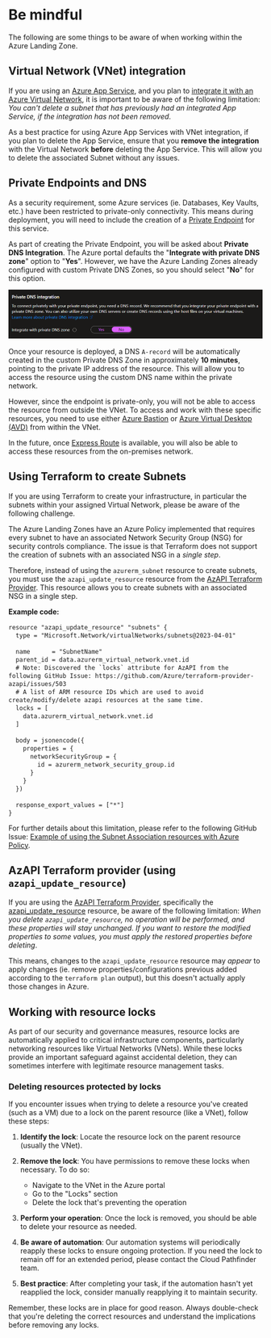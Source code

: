 # Be mindful

The following are some things to be aware of when working within the Azure Landing Zone.

## Virtual Network (VNet) integration

If you are using an [Azure App Service](https://learn.microsoft.com/en-us/azure/app-service/overview), and you plan to [integrate it with an Azure Virtual Network](https://learn.microsoft.com/en-us/azure/app-service/overview-vnet-integration), it is important to be aware of the following limitation: _You can't delete a subnet that has previously had an integrated App Service, if the integration has not been removed_.

As a best practice for using Azure App Services with VNet integration, if you plan to delete the App Service, ensure that you **remove the integration** with the Virtual Network **before** deleting the App Service. This will allow you to delete the associated Subnet without any issues.

## Private Endpoints and DNS

As a security requirement, some Azure services (ie. Databases, Key Vaults, etc.) have been restricted to private-only connectivity. This means during deployment, you will need to include the creation of a [Private Endpoint](https://learn.microsoft.com/en-us/azure/private-link/private-endpoint-overview) for this service.

As part of creating the Private Endpoint, you will be asked about **Private DNS Integration**. The Azure portal defaults the "**Integrate with private DNS zone**" option to "**Yes**". However, we have the Azure Landing Zones already configured with custom Private DNS Zones, so you should select "**No**" for this option.

![Private Endpoint - Private DNS Integration](../images/private-endpoints-dns.png "Private Endpoint - Private DNS Integration")

Once your resource is deployed, a DNS `A-record` will be automatically created in the custom Private DNS Zone in approximately **10 minutes**, pointing to the private IP address of the resource. This will allow you to access the resource using the custom DNS name within the private network.

However, since the endpoint is private-only, you will not be able to access the resource from outside the VNet. To access and work with these specific resources, you need to use either [Azure Bastion](https://learn.microsoft.com/en-us/azure/bastion/bastion-overview) or [Azure Virtual Desktop (AVD)](https://learn.microsoft.com/en-us/azure/virtual-desktop/overview) from within the VNet.

In the future, once [Express Route](../upcoming-features/express-route.md) is available, you will also be able to access these resources from the on-premises network.

## Using Terraform to create Subnets

If you are using Terraform to create your infrastructure, in particular the subnets within your assigned Virtual Network, please be aware of the following challenge.

The Azure Landing Zones have an Azure Policy implemented that requires every subnet to have an associated Network Security Group (NSG) for security controls compliance. The issue is that Terraform does not support the creation of subnets with an associated NSG in a _single step_.

Therefore, instead of using the `azurerm_subnet` resource to create subnets, you must use the `azapi_update_resource` resource from the [AzAPI Terraform Provider](https://registry.terraform.io/providers/Azure/azapi/latest/docs). This resource allows you to create subnets with an associated NSG in a single step.

**Example code:**

```hcl
resource "azapi_update_resource" "subnets" {
  type = "Microsoft.Network/virtualNetworks/subnets@2023-04-01"

  name      = "SubnetName"
  parent_id = data.azurerm_virtual_network.vnet.id
  # Note: Discovered the `locks` attribute for AzAPI from the following GitHub Issue: https://github.com/Azure/terraform-provider-azapi/issues/503
  # A list of ARM resource IDs which are used to avoid create/modify/delete azapi resources at the same time.
  locks = [
    data.azurerm_virtual_network.vnet.id
  ]

  body = jsonencode({
    properties = {
      networkSecurityGroup = {
        id = azurerm_network_security_group.id
      }
    }
  })

  response_export_values = ["*"]
}
```

For further details about this limitation, please refer to the following GitHub Issue: [Example of using the Subnet Association resources with Azure Policy](https://github.com/hashicorp/terraform-provider-azurerm/issues/9022).

## AzAPI Terraform provider (using `azapi_update_resource`)

If you are using the [AzAPI Terraform Provider](https://learn.microsoft.com/en-us/azure/developer/terraform/overview), specifically the [azapi_update_resource](https://registry.terraform.io/providers/azure/azapi/latest/docs/resources/update_resource) resource, be aware of the following limitation: _When you delete `azapi_update_resource`, no operation will be performed, and these properties will stay unchanged. If you want to restore the modified properties to some values, you must apply the restored properties before deleting_.

This means, changes to the `azapi_update_resource` resource may _appear_ to apply changes (ie. remove properties/configurations previous added according to the `terraform plan` output), but this doesn't actually apply those changes in Azure.

## Working with resource locks

As part of our security and governance measures, resource locks are automatically applied to critical infrastructure components, particularly networking resources like Virtual Networks (VNets). While these locks provide an important safeguard against accidental deletion, they can sometimes interfere with legitimate resource management tasks.

### Deleting resources protected by locks

If you encounter issues when trying to delete a resource you've created (such as a VM) due to a lock on the parent resource (like a VNet), follow these steps:

1. **Identify the lock**: Locate the resource lock on the parent resource (usually the VNet).

2. **Remove the lock**: You have permissions to remove these locks when necessary. To do so:
   - Navigate to the VNet in the Azure portal
   - Go to the "Locks" section
   - Delete the lock that's preventing the operation

3. **Perform your operation**: Once the lock is removed, you should be able to delete your resource as needed.

4. **Be aware of automation**: Our automation systems will periodically reapply these locks to ensure ongoing protection. If you need the lock to remain off for an extended period, please contact the Cloud Pathfinder team.

5. **Best practice**: After completing your task, if the automation hasn't yet reapplied the lock, consider manually reapplying it to maintain security.

Remember, these locks are in place for good reason. Always double-check that you're deleting the correct resources and understand the implications before removing any locks.
